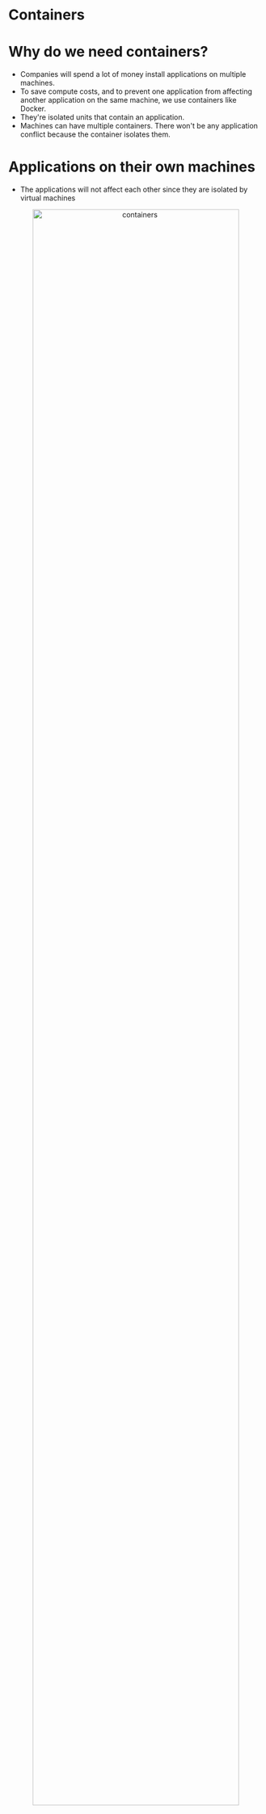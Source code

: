 # Containers


# Why do we need containers?
- Companies will spend a lot of money install applications on multiple machines.
- To save compute costs, and to prevent one application from affecting another application on the same machine, we use containers like Docker.
- They're isolated units that contain an application. 
- Machines can have multiple containers. There won't be any application conflict because the container isolates them.


# Applications on their own machines
- The applications will not affect each other since they are isolated by virtual machines
<p align="center">
  
<img src="https://user-images.githubusercontent.com/104326475/172237243-cf28ae52-610c-420a-b998-cf9dc56c570d.png" height="90%" width="90%" alt="containers"/>

<p/>

# Example of why companies use containers
- Imagine having 2-3 applications on one virtual machine 
- Sometimes, an installation or an update can affect each other and cause the other to crash
- To combat that, admins will use containers
<p align="center">
  
<img src="https://user-images.githubusercontent.com/104326475/172234121-1aee58aa-163c-4b6f-b2f2-ebd7838b7bc9.png" height="90%" width="90%" alt="containers"/>

# Containers diagram
- This is for visual learners like myself
- Containers like dockers would be used to isolate multiple applications installed on a single virtual machine 
<p align="center">
  
<img src="https://user-images.githubusercontent.com/104326475/172236880-f1d186e5-ac14-4777-b617-c763e1c7e875.png" height="90%" width="90%" alt="containers"/>
  
<p/>



# Deploying Docker instance on Linux Machine
- Create a Linux Machine
- Download and install Putty


# Why are we using Putty?
- Putty is used to SSH into a Linux machine from a Windows-based machine
- Enter the Public IP of the linux vm created and SSH into the VM

<p align="center">
  
<img src="https://user-images.githubusercontent.com/104326475/173869736-3f199e1f-f486-45f6-918f-f99e539c85da.png" height="40%" width="40%" alt="containers"/>
  
<p/>

# Enter the following commands and install Docker
- Go to the website - https://docs.docker.com/engine/install/ubuntu/ - here users can insert the following commands to install Docker

<p align="center">
  
<img src="https://user-images.githubusercontent.com/104326475/173877905-d21fd935-9902-442d-a61c-885a634a34dd.png" height="105%" width="105%" alt="containers"/>
  
<p/>

# Confirmation of Docker installation
<p align="center">
  
<img src="https://user-images.githubusercontent.com/104326475/173882454-fb041333-0f12-4ef9-b682-f35f8aa996b8.png" height="65%" width="65%" alt="containers"/>
  
<p/>


# 141 - Follow video to build the image
- The container will be built from the image
- Once admin runs the commands, the Linux VM shoulde run the container with the help of the Docker Engine on the Linux VM

# Copy the public folder - created by Udemy Instructor - we're creating an Image
- Then we're going to create a container from the image
- Copy the contents in the folder onto the linux vm using WinSCP
- Run the commands to create the image from the contents

<p align="center">
  
<img src="https://user-images.githubusercontent.com/104326475/173903424-65b9a00d-9a00-4167-80de-398d69459e11.png" height="65%" width="65%" alt="containers"/>
  
<p/>

# Open up port 80 because now users will need to access the Linux VM to view the container
<p align="center">
  
<img src="https://user-images.githubusercontent.com/104326475/173903621-4853b78a-75ee-4e15-a1a9-9077c1ca0da2.png" height="125%" width="125%" alt="containers"/>
  
<p/>

# Successful container on Linux VM
- The application is now being ran as a container on the Linux VM.
- Everything is running as a container with the help of the Docker Engine

<p align="center">
  
<img src="https://user-images.githubusercontent.com/104326475/173903920-7189f17e-f4ad-4dca-bb5d-13cf0c2c7f33.png" height="65%" width="65%" alt="containers"/>
  
<p/>


# Purpose of Azure Container Registry
- This service can be used to hold your images on Azure.
- One can also host images on DockerHub
- Other developers can run a container on another vm based on that image

# Create the Azure container registry
- This Container Registry is within Azure and will host the images for developers
<p align="center">
  
<img src="https://user-images.githubusercontent.com/104326475/173929181-0550f15f-e4a3-4e2f-b99b-789f0ed5a377.png" height="65%" width="65%" alt="containers"/>
  
<p/>


# Push the image from the Linux VM onto the container registry
- Now we must push the image from the Linux VM to the Azure Container Registry - appregistry2031

# Follow these commands # 144
<p align="center">
  
<img src="https://user-images.githubusercontent.com/104326475/173930985-b578a600-6e03-4897-9d17-288f19ed539c.png" height="65%" width="65%" alt="containers"/>
  
<p/>

# Successful login to Azure CLI
<p align="center">
  
<img src="https://user-images.githubusercontent.com/104326475/173931228-781fe4d9-cfcf-4ace-ae63-f02b5e0593ed.png" height="65%" width="65%" alt="containers"/>
  
<p/>

# When logging into Azure Container Registry
- Ensure in the commands that the registry is the same as what was created
- appregistry2031

<p align="center">
  
<img src="https://user-images.githubusercontent.com/104326475/173931228-781fe4d9-cfcf-4ace-ae63-f02b5e0593ed.png" height="65%" width="65%" alt="containers"/>
  
<p/>

# After pushing the image, users should see the image we named "my app" in the repository
<p align="center">
  
<img src="https://user-images.githubusercontent.com/104326475/173932876-a3ed81d0-521a-48b1-83c3-186ce1d00804.png" height="100%" width="100%" alt="containers"/>
  
<p/>

# my app image should appear in the Azure Container Registry
- Developers and Admins can now create containers using this image in the registry

<p align="center">
  
<img src="https://user-images.githubusercontent.com/104326475/173933027-367bfc87-35c0-4590-94ef-ed994cb96b19.png" height="85%" width="85%" alt="containers"/>
  
<p/>


# In order for Azure Container Instances to authenticate to pick up an image from the repository
- Admins must enable admin user in "Access Keys" settings
- One service does not trust each other automatically. Security is very important.
<p align="center">
  
<img src="https://user-images.githubusercontent.com/104326475/173934720-bf92dcd9-5944-4620-845a-e0925916e952.png" height="125%" width="125%" alt="containers"/>
  
<p/>


# Create the Container Instance
- Ensure it has a public IP and HTTP is open so users on the internet can access it
- Also select the registry and image
<p align="center">
  
<img src="https://user-images.githubusercontent.com/104326475/173935597-2661d7b7-3748-4ea9-ae6f-018125c88297.png" height="55%" width="55%" alt="containers"/>
  
<p/>


# Access the Container Registry
<p align="center">
  
<img src="https://user-images.githubusercontent.com/104326475/173937417-e2d258c8-39e9-4afc-a062-4c8009b9fc24.png" height="125%" width="125%" alt="containers"/>
  
<p/>

# Enter the Public IP of the Container Instance and see if you can access the application in the container

<p align="center">
  
<img src="https://user-images.githubusercontent.com/104326475/173938082-cea88955-d25a-4c89-a283-9059465cba68.png" height="105%" width="105%" alt="containers"/>
  
<p/>


# Azure Container Instance  - Service Principals
- Service Principals will be linked to the Container Instance AND have an identity in Azure AD.
- The service principal will be able to authenticate to access the images in the container registry
- Instead of having to enable access keys, one can use service principals.
<p align="center">
  
<img src="https://user-images.githubusercontent.com/104326475/174422146-3d4da182-30dc-4534-beaf-1c0abf7409ab.png" height="55%" width="55%" alt="service prinicpals"/>
  
<p/>


# Commands to create a Service Principal - #146 on Udemy

<p align="center">
  
<img src="https://user-images.githubusercontent.com/104326475/174453610-45c0d269-93ea-42a1-bfb1-35fe25aa2c02.png" height="55%" width="55%" alt="service prinicpals"/>
  
<p/>

# Content Trust in Azure Container Registry (Premium)
- Companies want to ensure images are secure and haven't been tampered with, it will be signed.
- Users can enable Content Trust feature in Azure Container Registry
- Content Trust > Enable 


# Microsoft Defender for Cloud - Containers
- Defender can scan the registry and check for vulnerabilities and provide security recommendations on the registry
- Admins must enable scan
